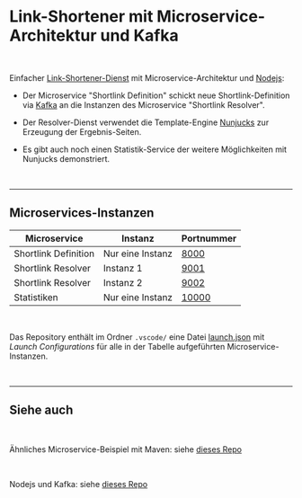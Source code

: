 # Link-Shortener mit Microservice-Architektur und Kafka #

<br>

Einfacher [Link-Shortener-Dienst](https://de.wikipedia.org/wiki/Kurz-URL-Dienst) mit Microservice-Architektur und [Nodejs](https://nodejs.org/en/about):

* Der Microservice "Shortlink Definition" schickt neue Shortlink-Definition via [Kafka](https://kafka.apache.org/)
an die Instanzen des Microservice "Shortlink Resolver".

* Der Resolver-Dienst verwendet die Template-Engine [Nunjucks](https://mozilla.github.io/nunjucks/) zur Erzeugung der
Ergebnis-Seiten.

* Es gibt auch noch einen Statistik-Service der weitere Möglichkeiten mit Nunjucks demonstriert.

<br>

----

## Microservices-Instanzen ##

| Microservice | Instanz | Portnummer |
| --- | --- | --- |
| Shortlink Definition | Nur eine Instanz |  [8000](http://localhost:8000)  |
| Shortlink Resolver   | Instanz 1        |  [9001](http://localhost:9001)  |
| Shortlink Resolver   | Instanz 2        |  [9002](http://localhost:9002)  |
| Statistiken          | Nur eine Instanz | [10000](http://localhost:10000) |

<br>

Das Repository enthält im Ordner `.vscode/` eine Datei [launch.json](.vscode/launch.json)
mit *Launch Configurations* für alle in der Tabelle aufgeführten Microservice-Instanzen.

<br>

----

## Siehe auch

<br>

Ähnliches Microservice-Beispiel mit Maven:
siehe [dieses Repo](https://github.com/MDecker-MobileComputing/Maven_SpringBoot_LinkShortener)

<br>

Nodejs und Kafka: siehe [dieses Repo](https://github.com/MDecker-MobileComputing/Nodejs_KafkaTest)

<br>
